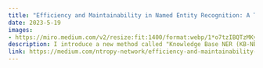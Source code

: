 ```yaml
---
title: "Efficiency and Maintainability in Named Entity Recognition: A Trie-based Knowledge Base Approach"
date: 2023-5-19
images:
- https://miro.medium.com/v2/resize:fit:1400/format:webp/1*o7tzIBQTzMKyoOIDAPtI-g.jpeg
description: I introduce a new method called "Knowledge Base NER (KB-NER)".
link: https://medium.com/ntropy-network/efficiency-and-maintainability-in-named-entity-recognition-a-trie-based-knowledge-base-approach-6c042c1ccdd
---
```

